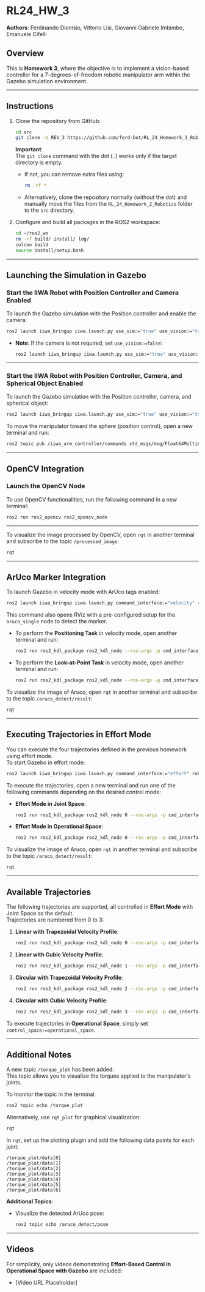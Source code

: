 # **RL24_HW_3**
**Authors**: Ferdinando Dionisio, Vittorio Lisi, Giovanni Gabriele Imbimbo, Emanuele Cifelli

## Overview

This is **Homework 3**, where the objective is to implement a vision-based controller for a 7-degrees-of-freedom robotic manipulator arm within the Gazebo simulation environment.

---

## **Instructions**

1. Clone the repository from GitHub:  
   ```bash
   cd src
   git clone -b REV_3 https://github.com/ferd-bot/RL_24_Homework_3_Robotics.git .
   ```
   **Important**:  
   The `git clone` command with the dot (`.`) works only if the target directory is empty.  
   - If not, you can remove extra files using:
     ```bash
     rm -rf *
     ```
   - Alternatively, clone the repository normally (without the dot) and manually move the files from the `RL_24_Homework_2_Robotics` folder to the `src` directory.

2. Configure and build all packages in the ROS2 workspace:  
   ```bash
   cd ~/ros2_ws
   rm -rf build/ install/ log/
   colcon build
   source install/setup.bash
   ```

---

## Launching the Simulation in Gazebo

### Start the IIWA Robot with Position Controller and Camera Enabled
To launch the Gazebo simulation with the Position controller and enable the camera:
```bash
ros2 launch iiwa_bringup iiwa.launch.py use_sim:="true" use_vision:="true"
```

- **Note**: If the camera is not required, set `use_vision:=false`:
  ```bash
  ros2 launch iiwa_bringup iiwa.launch.py use_sim:="true" use_vision:="false"
  ```

---

### Start the IIWA Robot with Position Controller, Camera, and Spherical Object Enabled
To launch the Gazebo simulation with the Position controller, camera, and spherical object:
```bash
ros2 launch iiwa_bringup iiwa.launch.py use_sim:="true" use_vision:="true" spherical_object:="true"
```

To move the manipulator toward the sphere (position control), open a new terminal and run:
```bash
ros2 topic pub /iiwa_arm_controller/commands std_msgs/msg/Float64MultiArray "data: [1.7, 2.0, 0.0, 2.0, 0.0, -1.5, 0.0]"
```

---

## OpenCV Integration

### Launch the OpenCV Node
To use OpenCV functionalities, run the following command in a new terminal:
```bash
ros2 run ros2_opencv ros2_opencv_node
```

---

To visualize the image processed by OpenCV, open `rqt` in another terminal and subscribe to the topic `/processed_image`:
```bash
rqt
```

---

## ArUco Marker Integration

To launch Gazebo in velocity mode with ArUco tags enabled:
```bash
ros2 launch iiwa_bringup iiwa.launch.py command_interface:="velocity" robot_controller:="velocity_controller" use_sim:="true" use_vision:="true" aruco_tag:="true"
```

This command also opens RViz with a pre-configured setup for the `aruco_single` node to detect the marker.

- To perform the **Positioning Task** in velocity mode, open another terminal and run:
  ```bash
  ros2 run ros2_kdl_package ros2_kdl_node --ros-args -p cmd_interface:=velocity -p task:=positioning
  ```

- To perform the **Look-at-Point Task** in velocity mode, open another terminal and run:
  ```bash
  ros2 run ros2_kdl_package ros2_kdl_node --ros-args -p cmd_interface:=velocity -p task:=look-at-point
  ```
To visualize the image of Aruco, open `rqt` in another terminal and subscribe to the topic `/aruco_detect/result`:
```bash
rqt
```
---

## Executing Trajectories in Effort Mode

You can execute the four trajectories defined in the previous homework using effort mode.  
To start Gazebo in effort mode:
```bash
ros2 launch iiwa_bringup iiwa.launch.py command_interface:="effort" robot_controller:="effort_controller" use_sim:="true" use_vision:="true" aruco_tag:="true"
```

To execute the trajectories, open a new terminal and run one of the following commands depending on the desired control mode:

- **Effort Mode in Joint Space**:
  ```bash
  ros2 run ros2_kdl_package ros2_kdl_node 0 --ros-args -p cmd_interface:=effort -p control_space:=joint_space
  ```

- **Effort Mode in Operational Space**:
  ```bash
  ros2 run ros2_kdl_package ros2_kdl_node 0 --ros-args -p cmd_interface:=effort -p control_space:=operational_space
  ```
To visualize the image of Aruco, open `rqt` in another terminal and subscribe to the topic `/aruco_detect/result`:
```bash
rqt
```
---

## **Available Trajectories**

The following trajectories are supported, all controlled in **Effort Mode** with Joint Space as the default.  
Trajectories are numbered from 0 to 3:

1. **Linear with Trapezoidal Velocity Profile**:
   ```bash
   ros2 run ros2_kdl_package ros2_kdl_node 0 --ros-args -p cmd_interface:=effort -p control_space:=joint_space
   ```

2. **Linear with Cubic Velocity Profile**:
   ```bash
   ros2 run ros2_kdl_package ros2_kdl_node 1 --ros-args -p cmd_interface:=effort -p control_space:=joint_space
   ```

3. **Circular with Trapezoidal Velocity Profile**:
   ```bash
   ros2 run ros2_kdl_package ros2_kdl_node 2 --ros-args -p cmd_interface:=effort -p control_space:=joint_space
   ```

4. **Circular with Cubic Velocity Profile**:
   ```bash
   ros2 run ros2_kdl_package ros2_kdl_node 3 --ros-args -p cmd_interface:=effort -p control_space:=joint_space
   ```

To execute trajectories in **Operational Space**, simply set `control_space:=operational_space`.

---

## **Additional Notes**

A new topic `/torque_plot` has been added.  
This topic allows you to visualize the torques applied to the manipulator's joints.

To monitor the topic in the terminal:
```bash
ros2 topic echo /torque_plot
```

Alternatively, use `rqt_plot` for graphical visualization:
```bash
rqt
```

In `rqt`, set up the plotting plugin and add the following data points for each joint:
```
/torque_plot/data[0]
/torque_plot/data[1]
/torque_plot/data[2]
/torque_plot/data[3]
/torque_plot/data[4]
/torque_plot/data[5]
/torque_plot/data[6]
```

**Additional Topics**:
- Visualize the detected ArUco pose:
  ```bash
  ros2 topic echo /aruco_detect/pose
  ```

---

## **Videos**
For simplicity, only videos demonstrating **Effort-Based Control in Operational Space with Gazebo** are included:
- [Video URL Placeholder]

